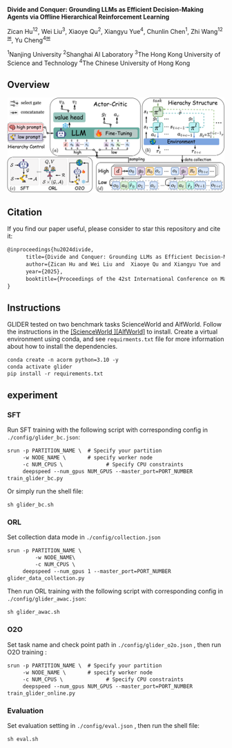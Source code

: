 <div style="display: flex; align-items: center; gap: 2px;">
  <h1 style="margin: 0; font-size: 14px;">Divide and Conquer: Grounding LLMs as Efficient Decision-Making Agents via Offline Hierarchical Reinforcement Learning</h1>
</div>


Zican Hu<sup>12</sup>, Wei Liu<sup>3</sup>, Xiaoye Qu<sup>2</sup>, Xiangyu Yue<sup>4</sup>, Chunlin Chen<sup>1</sup>, Zhi Wang<sup>12</sup><sup>[✉]()</sup>, Yu Cheng<sup>4</sup><sup>[✉]()</sup>

<sup>1</sup>Nanjing University  <sup>2</sup>Shanghai AI Laboratory  <sup>3</sup>The Hong Kong University of Science and Technology  <sup>4</sup>The Chinese University of Hong Kong


## **Overview**

![GLIDER](./fig/method.png)

## **Citation**

If you find our paper useful, please consider to star this repository and cite it:
```tex
@inproceedings{hu2024divide,
      title={Divide and Conquer: Grounding LLMs as Efficient Decision-Making Agents via Offline Hierarchical Reinforcement Learning},     
      author={Zican Hu and Wei Liu and  Xiaoye Qu and Xiangyu Yue and  Chuniln Chen and Zhi Wang and Yu Cheng},
      year={2025},
      booktitle={Proceedings of the 42st International Conference on Machine Learning}
}
```

## **Instructions**

GLIDER tested on two benchmark tasks ScienceWorld and AlfWorld. Follow the instructions in the [[ScienceWorld ]](https://github.com/allenai/ScienceWorld)[[AlfWorld]](https://github.com/alfworld) to install.
Create a virtual environment using conda, and see `requirments.txt` file for more information about how to install the dependencies.

```shell
conda create -n acorm python=3.10 -y
conda activate glider
pip install -r requirements.txt
```

## **experiment**

### SFT

Run SFT training with the following script with corresponding config in ```./config/glider_bc.json```:

```shell
srun -p PARTITION_NAME \  # Specify your partition
     -w NODE_NAME \       # specify worker node
     -c NUM_CPUS \				# Specify CPU constraints
     deepspeed --num_gpus NUM_GPUS --master_port=PORT_NUMBER train_glider_bc.py
```

Or simply run the shell file:

```shell
sh glider_bc.sh
```

### ORL

Set collection data mode in ```./config/collection.json``` 

```shell
srun -p PARTITION_NAME \
 		 -w NODE_NAME\
 		 -c NUM_CPUS \
     deepspeed --num_gpus 1 --master_port=PORT_NUMBER glider_data_collection.py
```

 Then run ORL training with the following script with corresponding config in ```./config/glider_awac.json```:

```shell
sh glider_awac.sh 
```

### O2O

Set task name and check point path in ```./config/glider_o2o.json``` , then run O2O training :

```shell
srun -p PARTITION_NAME \  # Specify your partition
     -w NODE_NAME \       # specify worker node
     -c NUM_CPUS \				# Specify CPU constraints
     deepspeed --num_gpus NUM_GPUS --master_port=PORT_NUMBER train_glider_online.py
```

### Evaluation

Set evaluation setting in ```./config/eval.json``` , then run the shell file:

```shell
sh eval.sh
```

